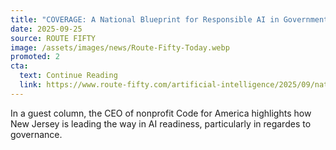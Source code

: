 ```yaml
---
title: "COVERAGE: A National Blueprint for Responsible AI in Government"
date: 2025-09-25
source: ROUTE FIFTY
image: /assets/images/news/Route-Fifty-Today.webp
promoted: 2
cta:
  text: Continue Reading
  link: https://www.route-fifty.com/artificial-intelligence/2025/09/national-blueprint-responsible-ai-government/408224/
---
```


In a guest column, the CEO of nonprofit Code for America highlights how New Jersey is leading the way in AI readiness, particularly in regardes to governance. 
